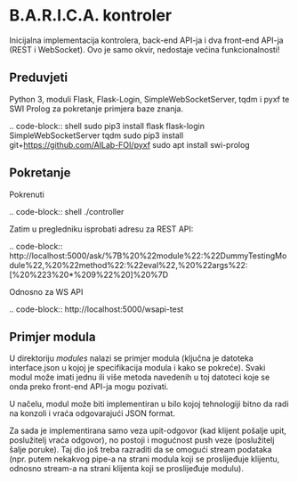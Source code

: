 B.A.R.I.C.A. kontroler
======================

Inicijalna implementacija kontrolera, back-end API-ja i dva front-end
API-ja (REST i WebSocket). Ovo je samo okvir, nedostaje većina 
funkcionalnosti!

Preduvjeti
----------
Python 3, moduli Flask, Flask-Login, SimpleWebSocketServer, tqdm i pyxf
te SWI Prolog za pokretanje primjera baze znanja.

.. code-block:: shell
	sudo pip3 install flask flask-login SimpleWebSocketServer tqdm
	sudo pip3 install  git+https://github.com/AILab-FOI/pyxf
	sudo apt install swi-prolog


Pokretanje
----------
Pokrenuti 

.. code-block:: shell
	./controller

Zatim u pregledniku isprobati adresu za REST API:

.. code-block:: 
	http://localhost:5000/ask/%7B%20%22module%22:%22DummyTestingModule%22,%20%22method%22:%22eval%22,%20%22args%22:[%20%223%20*%209%22%20]%20%7D


Odnosno za WS API

.. code-block:: 
	http://localhost:5000/wsapi-test


Primjer modula
--------------

U direktoriju *modules* nalazi se primjer modula (ključna je datoteka
interface.json u kojoj je specifikacija modula i kako se pokreće).
Svaki modul može imati jednu ili više metoda navedenih u toj datoteci
koje se onda preko front-end API-ja mogu pozivati.

U načelu, modul može biti implementiran u bilo kojoj tehnologiji bitno
da radi na konzoli i vraća odgovarajući JSON format.

Za sada je implementirana samo veza upit-odgovor (kad klijent pošalje
upit, poslužitelj vraća odgovor), no postoji i mogućnost push veze
(poslužitelj šalje poruke). Taj dio još treba razraditi da se omogući
stream podataka (npr. putem nekakvog pipe-a na strani modula koji
se proslijeđuje klijentu, odnosno stream-a na strani klijenta koji
se proslijeđuje modulu). 


